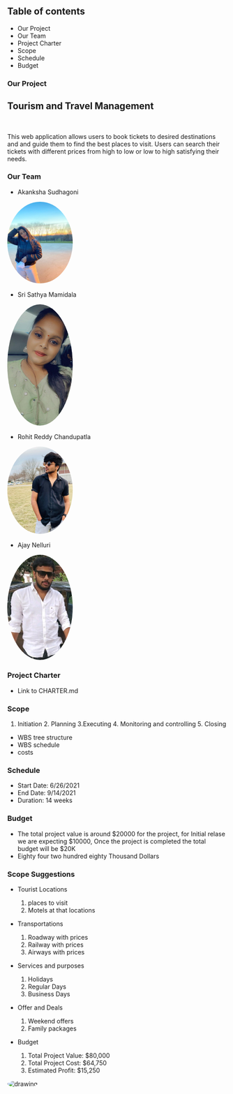 ## Table of contents
  * Our Project 
  * Our Team
  * Project Charter
  * Scope
  * Schedule
  * Budget 

### Our Project
  ## Tourism and Travel Management 
 <br> <p> This web application allows users to book tickets to desired destinations and and guide them to find the best places to visit. Users can search their tickets with different prices from high to low or low to high satisfying their needs. </p>

### Our Team

  * Akanksha Sudhagoni 
  
  
  <img src="Akanksha.jpg" alt="drawing" width="150" style="border-radius:50%" /> <br/>


  * Sri Sathya Mamidala 
  

  <img src="sathya.jpeg" alt="drawing" width="150" style="border-radius:50%" />  <br/>


  * Rohit Reddy Chandupatla  
  
   
   <img src="Rohit.jpg" alt="drawing" width="150" style="border-radius:50%" /> <br/>


  * Ajay Nelluri  
  

  <img src="Ajay.jfif" alt="drawing" width="150" style="border-radius:50%" /> <br/>

### Project Charter
  * Link to CHARTER.md

### Scope
   1. Initiation 2. Planning 3.Executing 4. Monitoring and controlling 5. Closing
  *  WBS tree structure
  *  WBS schedule
  *  costs

### Schedule
  * Start Date: 6/26/2021 
  * End Date:  9/14/2021
  * Duration:  14 weeks

### Budget
   * The total project value is around $20000 for the project, for Initial relase we are expecting $10000, Once the project is completed  the total budget will be $20K
   *  Eighty four two hundred eighty Thousand Dollars
    

### Scope Suggestions
   * Tourist Locations
     1. places to visit
     2. Motels at that locations
   
  * Transportations
    1. Roadway with prices
    2. Railway with prices
    3. Airways with prices
   
  * Services and purposes
    1. Holidays
    2. Regular Days
    3. Business Days

  * Offer and Deals
    1. Weekend offers
    2. Family packages
    
  * Budget
     1. Total Project Value: $80,000
     2. Total Project Cost: $64,750
     3. Estimated Profit:  $15,250

<img src="Budget.PNG" alt="drawing" width="150" style="border-radius:50%" /> <br/>
